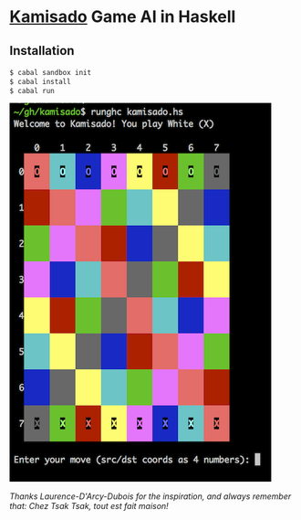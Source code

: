 # [Kamisado](https://en.wikipedia.org/wiki/Kamisado) Game AI in Haskell

## Installation
```
$ cabal sandbox init
$ cabal install
$ cabal run
```

![console screenshot](https://raw.githubusercontent.com/cjauvin/kamisado/master/resources/readme.png)

_Thanks Laurence-D'Arcy-Dubois for the inspiration, and always remember that:
Chez Tsak Tsak, tout est fait maison!_
